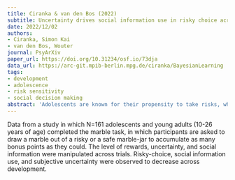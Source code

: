 ```yaml
---
title: Ciranka & van den Bos (2022)
subtitle: Uncertainty drives social information use in risky choice across adolescence
date: 2022/12/02
authors:
- Ciranka, Simon Kai
- van den Bos, Wouter
journal: PsyArXiv
paper_url: https://doi.org/10.31234/osf.io/73dja
data_url: https://arc-git.mpib-berlin.mpg.de/ciranka/BayesianLearning
tags:
- development
- adolescence
- risk sensitivity
- social decision making
abstract: 'Adolescents are known for their propensity to take risks, which may be especially strong in social contexts. People are known to use social information more when uncertain of how to decide. How feelings of uncertainty relate to the development of social susceptibility and risky choice across adolescence is unknown. To understand the effects of uncertainty on social influence, we introduce a novel task that measures risky choice under different levels of uncertainty, either with or without observing someone elses advice. Testing 161 adolescents and young adults (10-26 years of age), we show that risky-choice, social information use and subjective uncertainty decrease across development. We also fit a model wherein social information is used to reduce uncertainty to participants’ choices according to Bayesian principles. This model revealed that age-related changes in uncertainty fully accounted for age-related changes in social information use. Our results imply that uncertainty is a key mechanism in adolescents’ social susceptibility in risky behaviour.'
---
```


Data from a study in which N=161 adolescents and young adults (10-26 years of age) completed the marble task, in which participants are asked to draw a marble out of a risky or a safe marble-jar to accumulate as many bonus points as they could. The level of rewards, uncertainty, and social information were manipulated across trials. Risky-choice, social information use, and subjective uncertainty were observed to decrease across development.
